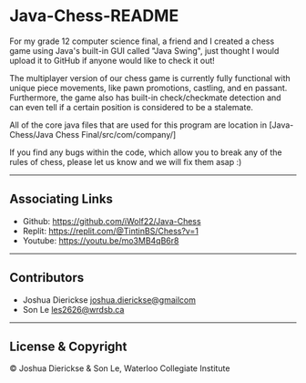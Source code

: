 # Java-Chess-README

For my grade 12 computer science final, a friend and I created a chess game using Java's built-in GUI called "Java Swing", just thought I would upload it to GitHub if anyone would like to check it out!

The multiplayer version of our chess game is currently fully functional with unique piece movements, like pawn promotions, castling, and en passant. Furthermore, the game also has built-in check/checkmate detection and can even tell if a certain position is considered to be a stalemate.

All of the core java files that are used for this program are location in [Java-Chess/Java Chess Final/src/com/company/]

If you find any bugs within the code, which allow you to break any of the rules of chess, please let us know and we will fix them asap :)

---

## Associating Links

 - Github: https://github.com/iWolf22/Java-Chess
 - Replit: https://replit.com/@TintinBS/Chess?v=1
 - Youtube: https://youtu.be/mo3MB4qB6r8

---

## Contributors

- Joshua Dierickse <joshua.dierickse@gmailcom>
- Son Le <les2626@wrdsb.ca>

---

## License & Copyright

© Joshua Dierickse & Son Le, Waterloo Collegiate Institute
